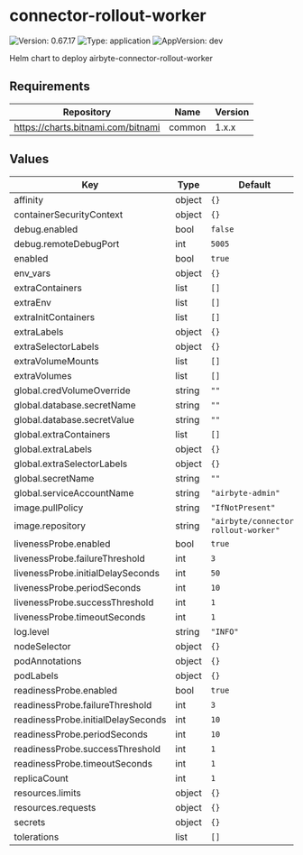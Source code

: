 # connector-rollout-worker

![Version: 0.67.17](https://img.shields.io/badge/Version-0.67.17-informational?style=flat-square) ![Type: application](https://img.shields.io/badge/Type-application-informational?style=flat-square) ![AppVersion: dev](https://img.shields.io/badge/AppVersion-dev-informational?style=flat-square)

Helm chart to deploy airbyte-connector-rollout-worker

## Requirements

| Repository | Name | Version |
|------------|------|---------|
| https://charts.bitnami.com/bitnami | common | 1.x.x |

## Values

| Key                                               | Type | Default                              | Description |
|---------------------------------------------------|------|--------------------------------------|-------------|
| affinity                                          | object | `{}`                                 |  |
| containerSecurityContext                          | object | `{}`                                 |  |
| debug.enabled                                     | bool | `false`                              |  |
| debug.remoteDebugPort                             | int | `5005`                               |  |
| enabled                                           | bool | `true`                               |  |
| env_vars                                          | object | `{}`                                 |  |
| extraContainers                                   | list | `[]`                                 |  |
| extraEnv                                          | list | `[]`                                 |  |
| extraInitContainers                               | list | `[]`                                 |  |
| extraLabels                                       | object | `{}`                                 |  |
| extraSelectorLabels                               | object | `{}`                                 |  |
| extraVolumeMounts                                 | list | `[]`                                 |  |
| extraVolumes                                      | list | `[]`                                 |  |
| global.credVolumeOverride                         | string | `""`                                 |  |
| global.database.secretName                        | string | `""`                                 |  |
| global.database.secretValue                       | string | `""`                                 |  |
| global.extraContainers                            | list | `[]`                                 |  |
| global.extraLabels                                | object | `{}`                                 |  |
| global.extraSelectorLabels                        | object | `{}`                                 |  |
| global.secretName                                 | string | `""`                                 |  |
| global.serviceAccountName                         | string | `"airbyte-admin"`                    |  |
| image.pullPolicy                                  | string | `"IfNotPresent"`                     |  |
| image.repository                                  | string | `"airbyte/connector-rollout-worker"` |  |
| livenessProbe.enabled                             | bool | `true`                               |  |
| livenessProbe.failureThreshold                    | int | `3`                                  |  |
| livenessProbe.initialDelaySeconds                 | int | `50`                                 |  |
| livenessProbe.periodSeconds                       | int | `10`                                 |  |
| livenessProbe.successThreshold                    | int | `1`                                  |  |
| livenessProbe.timeoutSeconds                      | int | `1`                                  |  |
| log.level                                         | string | `"INFO"`                             |  |
| nodeSelector                                      | object | `{}`                                 |  |
| podAnnotations                                    | object | `{}`                                 |  |
| podLabels                                         | object | `{}`                                 |  |
| readinessProbe.enabled                            | bool | `true`                               |  |
| readinessProbe.failureThreshold                   | int | `3`                                  |  |
| readinessProbe.initialDelaySeconds                | int | `10`                                 |  |
| readinessProbe.periodSeconds                      | int | `10`                                 |  |
| readinessProbe.successThreshold                   | int | `1`                                  |  |
| readinessProbe.timeoutSeconds                     | int | `1`                                  |  |
| replicaCount                                      | int | `1`                                  |  |
| resources.limits                                  | object | `{}`                                 |  |
| resources.requests                                | object | `{}`                                 |  |
| secrets                                           | object | `{}`                                 |  |
| tolerations                                       | list | `[]`                                 |  |
